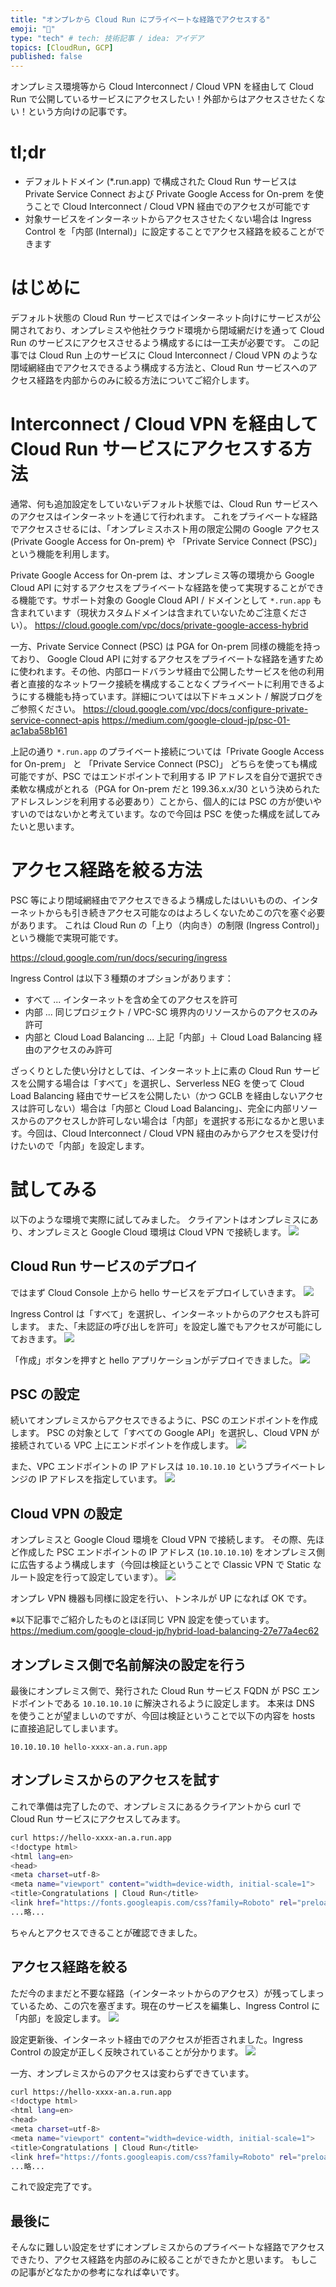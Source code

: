 ```yaml
---
title: "オンプレから Cloud Run にプライベートな経路でアクセスする"
emoji: "🐶"
type: "tech" # tech: 技術記事 / idea: アイデア
topics: [CloudRun, GCP]
published: false
---
```

オンプレミス環境等から Cloud Interconnect / Cloud VPN を経由して Cloud Run で公開しているサービスにアクセスしたい！外部からはアクセスさせたくない！という方向けの記事です。

# tl;dr
- デフォルトドメイン (*.run.app) で構成された Cloud Run サービスは Private Service Connect および Private Google Access for On-prem を使うことで Cloud Interconnect / Cloud VPN 経由でのアクセスが可能です
- 対象サービスをインターネットからアクセスさせたくない場合は Ingress Control を「内部 (Internal)」に設定することでアクセス経路を絞ることができます

# はじめに
デフォルト状態の Cloud Run サービスではインターネット向けにサービスが公開されており、オンプレミスや他社クラウド環境から閉域網だけを通って Cloud Run のサービスにアクセスさせるよう構成するには一工夫が必要です。
この記事では Cloud Run 上のサービスに Cloud Interconnect / Cloud VPN のような閉域網経由でアクセスできるよう構成する方法と、Cloud Run サービスへのアクセス経路を内部からのみに絞る方法についてご紹介します。

# Interconnect / Cloud VPN を経由して Cloud Run サービスにアクセスする方法
通常、何も追加設定をしていないデフォルト状態では、Cloud Run サービスへのアクセスはインターネットを通じて行われます。
これをプライベートな経路でアクセスさせるには、「オンプレミスホスト用の限定公開の Google アクセス (Private Google Access for On-prem) や 「Private Service Connect (PSC)」という機能を利用します。

Private Google Access for On-prem は、オンプレミス等の環境から Google Cloud API に対するアクセスをプライベートな経路を使って実現することができる機能です。サポート対象の Google Cloud API / ドメインとして `*.run.app` も含まれています（現状カスタムドメインは含まれていないためご注意ください）。
https://cloud.google.com/vpc/docs/private-google-access-hybrid

一方、Private Service Connect (PSC) は PGA for On-prem 同様の機能を持っており、 Google Cloud API に対するアクセスをプライベートな経路を通すために使われます。その他、内部ロードバランサ経由で公開したサービスを他の利用者と直接的なネットワーク接続を構成することなくプライベートに利用できるようにする機能も持っています。詳細については以下ドキュメント / 解説ブログをご参照ください。
https://cloud.google.com/vpc/docs/configure-private-service-connect-apis
https://medium.com/google-cloud-jp/psc-01-ac1aba58b161

上記の通り `*.run.app` のプライベート接続については「Private Google Access for On-prem」 と 「Private Service Connect (PSC)」 どちらを使っても構成可能ですが、PSC ではエンドポイントで利用する IP アドレスを自分で選択でき柔軟な構成がとれる（PGA for On-prem だと 199.36.x.x/30 という決められたアドレスレンジを利用する必要あり）ことから、個人的には PSC の方が使いやすいのではないかと考えています。なので今回は PSC を使った構成を試してみたいと思います。

# アクセス経路を絞る方法
PSC 等により閉域網経由でアクセスできるよう構成したはいいものの、インターネットからも引き続きアクセス可能なのはよろしくないためこの穴を塞ぐ必要があります。
これは Cloud Run の「上り（内向き）の制限 (Ingress Control)」という機能で実現可能です。

https://cloud.google.com/run/docs/securing/ingress

Ingress Control は以下３種類のオプションがあります：
- すべて ... インターネットを含め全てのアクセスを許可
- 内部 ... 同じプロジェクト / VPC-SC 境界内のリソースからのアクセスのみ許可
- 内部と Cloud Load Balancing ... 上記「内部」＋ Cloud Load Balancing 経由のアクセスのみ許可

ざっくりとした使い分けとしては、インターネット上に素の Cloud Run サービスを公開する場合は「すべて」を選択し、Serverless NEG を使って Cloud Load Balancing 経由でサービスを公開したい（かつ GCLB を経由しないアクセスは許可しない）場合は「内部と Cloud Load Balancing」、完全に内部リソースからのアクセスしか許可しない場合は「内部」を選択する形になるかと思います。今回は、Cloud Interconnect / Cloud VPN 経由のみからアクセスを受け付けたいので「内部」を設定します。

# 試してみる
以下のような環境で実際に試してみました。
クライアントはオンプレミスにあり、オンプレミスと Google Cloud 環境は Cloud VPN で接続します。
![](/images/run-psc/overview.png)

## Cloud Run サービスのデプロイ
ではまず Cloud Console 上から hello サービスをデプロイしていきます。
![](/images/run-psc/run001.png)

Ingress Control は「すべて」を選択し、インターネットからのアクセスも許可します。
また、「未認証の呼び出しを許可」を設定し誰でもアクセスが可能にしておきます。
![](/images/run-psc/run002.png)

「作成」ボタンを押すと hello アプリケーションがデプロイできました。
![](/images/run-psc/run003.png)

## PSC の設定
続いてオンプレミスからアクセスできるように、PSC のエンドポイントを作成します。
PSC の対象として「すべての Google API」を選択し、Cloud VPN が接続されている VPC 上にエンドポイントを作成します。
![](/images/run-psc/psc001.png)

また、VPC エンドポイントの IP アドレスは `10.10.10.10` というプライベートレンジの IP アドレスを指定しています。
![](/images/run-psc/psc002.png)

## Cloud VPN の設定
オンプレミスと Google Cloud 環境を Cloud VPN で接続します。
その際、先ほど作成した PSC エンドポイントの IP アドレス (`10.10.10.10`) をオンプレミス側に広告するよう構成します（今回は検証ということで Classic VPN で Static なルート設定を行って設定しています）。
![](/images/run-psc/vpn001.png)

オンプレ VPN 機器も同様に設定を行い、トンネルが UP になれば OK です。

※以下記事でご紹介したものとほぼ同じ VPN 設定を使っています。
https://medium.com/google-cloud-jp/hybrid-load-balancing-27e77a4ec62

## オンプレミス側で名前解決の設定を行う
最後にオンプレミス側で、発行された Cloud Run サービス FQDN が PSC エンドポイントである `10.10.10.10` に解決されるように設定します。
本来は DNS を使うことが望ましいのですが、今回は検証ということで以下の内容を hosts に直接追記してしまいます。
```
10.10.10.10 hello-xxxx-an.a.run.app
```

## オンプレミスからのアクセスを試す
これで準備は完了したので、オンプレミスにあるクライアントから curl で Cloud Run サービスにアクセスしてみます。
```bash
curl https://hello-xxxx-an.a.run.app
<!doctype html>
<html lang=en>
<head>
<meta charset=utf-8>
<meta name="viewport" content="width=device-width, initial-scale=1">
<title>Congratulations | Cloud Run</title>
<link href="https://fonts.googleapis.com/css?family=Roboto" rel="preload" as="font">
...略...
```

ちゃんとアクセスできることが確認できました。

## アクセス経路を絞る
ただ今のままだと不要な経路（インターネットからのアクセス）が残ってしまっているため、この穴を塞ぎます。現在のサービスを編集し、Ingress Control に「内部」を設定します。
![](/images/run-psc/run004.png)

設定更新後、インターネット経由でのアクセスが拒否されました。Ingress Control の設定が正しく反映されていることが分かります。
![](/images/run-psc/run005.png)

一方、オンプレミスからのアクセスは変わらずできています。
```bash
curl https://hello-xxxx-an.a.run.app
<!doctype html>
<html lang=en>
<head>
<meta charset=utf-8>
<meta name="viewport" content="width=device-width, initial-scale=1">
<title>Congratulations | Cloud Run</title>
<link href="https://fonts.googleapis.com/css?family=Roboto" rel="preload" as="font">
...略...
```

これで設定完了です。

## 最後に
そんなに難しい設定をせずにオンプレミスからのプライベートな経路でアクセスできたり、アクセス経路を内部のみに絞ることができたかと思います。
もしこの記事がどなたかの参考になれば幸いです。